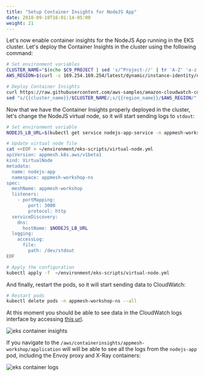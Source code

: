 ```yaml
---
title: "Setup Container Insights for NodeJS App"
date: 2018-09-18T16:01:14-05:00
weight: 21
---
```


Let's now enable container insights for the NodeJS App running in the EKS cluster. Let's deploy the Container Insights in the cluster using the following command:

```bash
# Set environment variables
CLUSTER_NAME="$(echo $C9_PROJECT | sed 's/^Project-//' | tr 'A-Z' 'a-z')"
AWS_REGION=$(curl -s 169.254.169.254/latest/dynamic/instance-identity/document | grep region | cut -d\" -f4)

# Deploy Container Insights
curl https://raw.githubusercontent.com/aws-samples/amazon-cloudwatch-container-insights/master/k8s-yaml-templates/quickstart/cwagent-fluentd-quickstart.yaml | \
sed "s/{{cluster_name}}/$CLUSTER_NAME/;s/{{region_name}}/$AWS_REGION/" | kubectl apply -f -
```

Now that we have the Container Insights properly deployed in the cluster, let's change the NodeJS virtual node, so it will start sending logs to `stdout`:

```bash
# Set environment variable
NODEJS_LB_URL=$(kubectl get service nodejs-app-service -n appmesh-workshop-ns -o json | jq -r '.status.loadBalancer.ingress[].hostname')

# Update virtual node file
cat <<EOF > ~/environment/eks-scripts/virtual-node.yml
apiVersion: appmesh.k8s.aws/v1beta1
kind: VirtualNode
metadata:
  name: nodejs-app
  namespace: appmesh-workshop-ns
spec:
  meshName: appmesh-workshop
  listeners:
    - portMapping:
        port: 3000
        protocol: http
  serviceDiscovery:
    dns:
      hostName: $NODEJS_LB_URL
  logging:
    accessLog:
      file:
        path: /dev/stdout
EOF

# Apply the configuration
kubectl apply -f  ~/environment/eks-scripts/virtual-node.yml
```

And finally, restart the pods, so it will start sending data to CloudWatch:

```bash
# Restart pods
kubectl delete pods -n appmesh-workshop-ns --all
```

At this moment you should be able to see data in the CloudWatch logs interface by accessing [this url](http://console.aws.amazon.com/cloudwatch/home#logs:prefix=/aws/containerinsights/appmesh-workshop/). 

![eks container insights](/images/monitoring/eks_insights.png)

If you navigate to the `/aws/containerinsights/appmesh-workshop/application` will will be able to see all the logs from the `nodejs-app` pod, including the Envoy proxy and X-Ray containers:

![eks container logs](/images/monitoring/eks_insights_containers.png)
